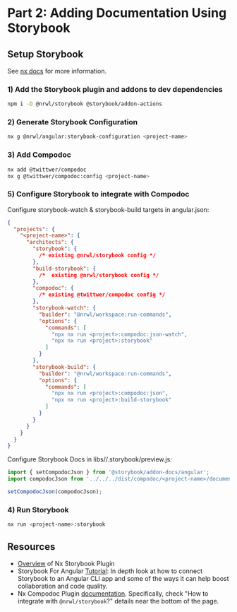 # Part 2: Adding Documentation Using Storybook

## Setup Storybook

See [nx docs](https://nx.dev/latest/angular/plugins/storybook/overview) for more information.

### 1) Add the Storybook plugin and addons to dev dependencies


```bash
npm i -D @nrwl/storybook @storybook/addon-actions
```

### 2) Generate Storybook Configuration

```bash
nx g @nrwl/angular:storybook-configuration <project-name>
```
### 3) Add Compodoc

```bash
nx add @twittwer/compodoc
nx g @twittwer/compodoc:config <project-name>

```
<!-- #### NOTE: Compodoc can be run with the following commands
    ```bash
    // HTML Format
    nx run <project>:compodoc
    // JSON Format
    nx run <project>:compodoc:json
    ``` -->

### 5) Configure Storybook to integrate with Compodoc

Configure storybook-watch & storybook-build targets in angular.json:

```json
{
  "projects": {
    "<project-name>": {
      "architects": {
        "storybook": {
          /* existing @nrwl/storybook config */
        },
        "build-storybook": {
          /*  existing @nrwl/storybook config */
        },
        "compodoc": {
          /* existing @twittwer/compodoc config */
        },
        "storybook-watch": {
          "builder": "@nrwl/workspace:run-commands",
          "options": {
            "commands": [
              "npx nx run <project>:compodoc:json-watch",
              "npx nx run <project>:storybook"
            ]
          }
        },
        "storybook-build": {
          "builder": "@nrwl/workspace:run-commands",
          "options": {
            "commands": [
              "npx nx run <project>:compodoc:json",
              "npx nx run <project>:build-storybook"
            ]
          }
        }
      }
    }
  }
}
```

Configure Storybook Docs in libs/<project-name>/.storybook/preview.js:

```ts
import { setCompodocJson } from '@storybook/addon-docs/angular';
import compodocJson from '../../../dist/compodoc/<project-name>/documentation.json';

setCompodocJson(compodocJson);

```

### 4) Run Storybook

```bash
nx run <project-name>:storybook
```



## Resources

* [Overview](https://nx.dev/latest/angular/plugins/storybook/overview) of Nx Storybook Plugin
* Storybook For Angular [Tutorial](https://www.learnstorybook.com/intro-to-storybook/angular/en/get-started/): In depth look at how to connect Storybook to an Angular CLI app and some of the ways it can help boost collaboration and code quality.
* Nx Compodoc Plugin [documentation](https://github.com/twittwer/nx-tools/tree/master/libs/compodoc#readme). Specifically, check "How to integrate with `@nrwl/storybook`?" details near the bottom of the page.






